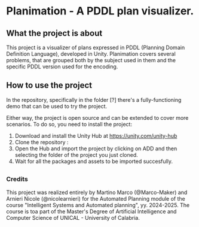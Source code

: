 # Planimation - A PDDL plan visualizer. 

## What the project is about
This project is a visualizer of plans expressed in PDDL (Planning Domain Definition Language), developed in Unity. 
Planimation covers several problems, that are grouped both by the subject used in them and the specific PDDL version used for the encoding. 

##

## How to use the project
In the repository, specifically in the folder [?] there's a fully-functioning demo that can be used to try the project. 

Either way, the project is open source and can be extended to cover more scenarios. 
To do so, you need to install the project: 
1. Download and install the Unity Hub at https://unity.com/unity-hub
2. Clone the repository : 
3. Open the Hub and import the project by clicking on ADD and then selecting the folder of the project you just cloned.
4. Wait for all the packages and assets to be imported succesfully.


##

### Credits 
This project was realized entirely by Martino Marco (@Marco-Maker) and Arnieri Nicole (@nicolearnieri) for the Automated Planning module of the course "Intelligent Systems and Automated planning", yy. 2024-2025. The course is  toa part of the Master's Degree of Artificial Intelligence and Computer Science of UNICAL - University of Calabria. 
